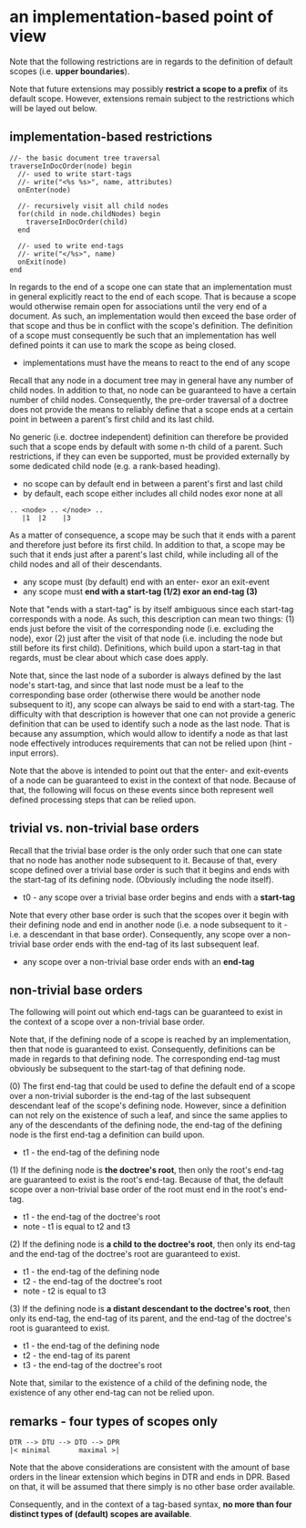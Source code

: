 
<!-- ======================================================================= -->
# an implementation-based point of view

Note that the following restrictions are in regards to the definition of
default scopes (i.e. **upper boundaries**).

Note that future extensions may possibly **restrict a scope to a prefix**
of its default scope. However, extensions remain subject to the restrictions
which will be layed out below.

<!-- ======================================================================= -->
## implementation-based restrictions

```
//- the basic document tree traversal
traverseInDocOrder(node) begin
  //- used to write start-tags
  //- write("<%s %s>", name, attributes)
  onEnter(node)

  //- recursively visit all child nodes
  for(child in node.childNodes) begin
    traverseInDocOrder(child)
  end

  //- used to write end-tags
  //- write("</%s>", name)
  onExit(node)
end
```

In regards to the end of a scope one can state that an implementation must in
general explicitly react to the end of each scope. That is because a scope
would otherwise remain open for associations until the very end of a document.
As such, an implementation would then exceed the base order of that scope and
thus be in conflict with the scope's definition. The definition of a scope
must consequently be such that an implementation has well defined points it
can use to mark the scope as being closed.

* implementations must have the means to react to the end of any scope

Recall that any node in a document tree may in general have any number of
child nodes. In addition to that, no node can be guaranteed to have a certain
number of child nodes. Consequently, the pre-order traversal of a doctree does
not provide the means to reliably define that a scope ends at a certain point
in between a parent's first child and its last child.

No generic (i.e. doctree independent) definition can therefore be provided
such that a scope ends by default with some n-th child of a parent. Such
restrictions, if they can even be supported, must be provided externally
by some dedicated child node (e.g. a rank-based heading).

* no scope can by default end in between a parent's first and last child
* by default, each scope either includes all child nodes exor none at all

```
.. <node> .. </node> ..
   |1  |2    |3
```

As a matter of consequence, a scope may be such that it ends with a parent and
therefore just before its first child. In addition to that, a scope may be such
that it ends just after a parent's last child, while including all of the child
nodes and all of their descendants.

* any scope must (by default) end with an enter- exor an exit-event
* any scope must **end with a start-tag (1/2) exor an end-tag (3)**

Note that "ends with a start-tag" is by itself ambiguous since each start-tag
corresponds with a node. As such, this description can mean two things: (1)
ends just before the visit of the corresponding node (i.e. excluding the node),
exor (2) just after the visit of that node (i.e. including the node but still
before its first child). Definitions, which build upon a start-tag in that
regards, must be clear about which case does apply.

Note that, since the last node of a suborder is always defined by the last
node's start-tag, and since that last node must be a leaf to the corresponding
base order (otherwise there would be another node subsequent to it), any scope
can always be said to end with a start-tag. The difficulty with that description
is however that one can not provide a generic definition that can be used to
identify such a node as the last node. That is because any assumption, which
would allow to identify a node as that last node effectively introduces
requirements that can not be relied upon (hint - input errors).

Note that the above is intended to point out that the enter- and exit-events of
a node can be guaranteed to exist in the context of that node. Because of that,
the following will focus on these events since both represent well defined
processing steps that can be relied upon.

<!-- ======================================================================= -->
## trivial vs. non-trivial base orders

Recall that the trivial base order is the only order such that one can state
that no node has another node subsequent to it. Because of that, every scope
defined over a trivial base order is such that it begins and ends with the
start-tag of its defining node. (Obviously including the node itself).

* t0 - any scope over a trivial base order begins and ends with a **start-tag**

Note that every other base order is such that the scopes over it begin with
their defining node and end in another node (i.e. a node subsequent to it -
i.e. a descendant in that base order). Consequently, any scope over a
non-trivial base order ends with the end-tag of its last subsequent leaf.

* any scope over a non-trivial base order ends with an **end-tag**

<!-- ======================================================================= -->
## non-trivial base orders

The following will point out which end-tags can be guaranteed to exist in
the context of a scope over a non-trivial base order.

Note that, if the defining node of a scope is reached by an implementation,
then that node is guaranteed to exist. Consequently, definitions can be made
in regards to that defining node. The corresponding end-tag must obviously
be subsequent to the start-tag of that defining node.

(0) The first end-tag that could be used to define the default end of a scope
over a non-trivial suborder is the end-tag of the last subsequent descendant
leaf of the scope's defining node. However, since a definition can not rely
on the existence of such a leaf, and since the same applies to any of the
descendants of the defining node, the end-tag of the defining node is the
first end-tag a definition can build upon.

* t1 - the end-tag of the defining node

(1) If the defining node is **the doctree's root**, then only the root's
end-tag are guaranteed to exist is the root's end-tag. Because of that,
the default scope over a non-trivial base order of the root must end in
the root's end-tag.

* t1 - the end-tag of the doctree's root
* note - t1 is equal to t2 and t3

(2) If the defining node is **a child to the doctree's root**, then only
its end-tag and the end-tag of the doctree's root are guaranteed to exist.

* t1 - the end-tag of the defining node
* t2 - the end-tag of the doctree's root
* note - t2 is equal to t3

(3) If the defining node is **a distant descendant to the doctree's root**,
then only its end-tag, the end-tag of its parent, and the end-tag of the
doctree's root is guaranteed to exist.

* t1 - the end-tag of the defining node
* t2 - the end-tag of its parent
* t3 - the end-tag of the doctree's root

Note that, similar to the existence of a child of the defining node,
the existence of any other end-tag can not be relied upon.

<!-- ======================================================================= -->
## remarks - four types of scopes only

```
DTR --> DTU --> DTO --> DPR
|< minimal       maximal >|
```

Note that the above considerations are consistent with the amount of base
orders in the linear extension which begins in DTR and ends in DPR. Based on
that, it will be assumed that there simply is no other base order available.

Consequently, and in the context of a tag-based syntax,
**no more than four distinct types of (default) scopes are available**.
